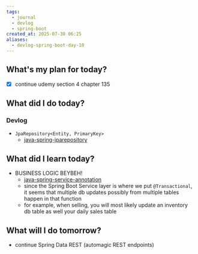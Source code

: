 ```yaml
---
tags:
  - journal
  - devlog
  - spring-boot
created_at: 2025-07-30 06:25
aliases:
  - devlog-spring-boot-day-10
---
```

## What's my plan for today?
- [x] continue udemy section 4 chapter 135

## What did I do today?

### Devlog
- `JpaRepository<Entity, PrimaryKey>`
	- [java-spring-jparepository](../dev/java/spring/java-spring-jparepository.md)

## What did I learn today?
- BUSINESS LOGIC BEYBEH!
	- [java-spring-service-annotation](../dev/java/spring/java-spring-service-annotation.md)
	- since the Spring Boot Service layer is where we put `@Transactional`, it seems that multiple db updates possibly from multiple tables happen in that function
	- for example, when selling, you will most likely update an inventory db table as well your daily sales table

## What will I do tomorrow?
- continue Spring Data REST (automagic REST endpoints)